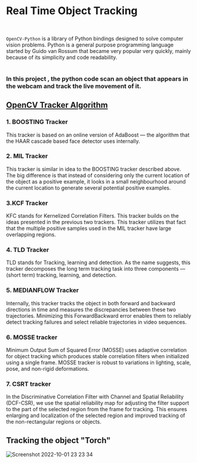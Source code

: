 
# Real Time Object Tracking
<br>

`OpenCV-Python` is a library of Python bindings designed to solve computer vision problems. Python is a general purpose programming language started by Guido van Rossum that became very popular very quickly, mainly because of its simplicity and code readability.
<br>
<br>
### In this project , the python code scan an object that appears in the webcam and track the live movement of it. 


## <u> OpenCV Tracker Algorithm </u>
### 1. BOOSTING Tracker
This tracker is based on an online version of AdaBoost — the algorithm that the HAAR cascade based face detector uses internally. 

### 2. MIL Tracker 
This tracker is similar in idea to the BOOSTING tracker described above. The big difference is that instead of considering only the current location of the object as a positive example, it looks in a small neighbourhood around the current location to generate several potential positive examples.

### 3.KCF Tracker
KFC stands for Kernelized Correlation Filters. This tracker builds on the ideas presented in the previous two trackers. This tracker utilizes that fact that the multiple positive samples used in the MIL tracker have large overlapping regions. 

### 4. TLD Tracker
TLD stands for Tracking, learning and detection. As the name suggests, this tracker decomposes the long term tracking task into three components — (short term) tracking, learning, and detection. 

### 5. MEDIANFLOW Tracker
Internally, this tracker tracks the object in both forward and backward directions in time and measures the discrepancies between these two trajectories. Minimizing this ForwardBackward error enables them to reliably detect tracking failures and select reliable trajectories in video sequences.

### 6. MOSSE tracker
Minimum Output Sum of Squared Error (MOSSE) uses adaptive correlation for object tracking which produces stable correlation filters when initialized using a single frame. MOSSE tracker is robust to variations in lighting, scale, pose, and non-rigid deformations.

### 7. CSRT tracker
In the Discriminative Correlation Filter with Channel and Spatial Reliability (DCF-CSR), we use the spatial reliability map for adjusting the filter support to the part of the selected region from the frame for tracking. This ensures enlarging and localization of the selected region and improved tracking of the non-rectangular regions or objects.


## Tracking the object "Torch"
![Screenshot 2022-10-01 23 23 34](https://user-images.githubusercontent.com/74766580/193422074-407002a0-165c-4d61-8594-6340be44a175.png)
